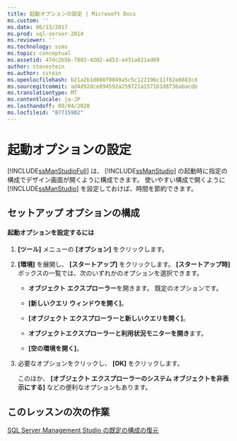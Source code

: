 ```yaml
---
title: 起動オプションの設定 | Microsoft Docs
ms.custom: ''
ms.date: 06/13/2017
ms.prod: sql-server-2014
ms.reviewer: ''
ms.technology: ssms
ms.topic: conceptual
ms.assetid: 47dc2b5b-7803-4202-ad53-a431a821ad69
author: stevestein
ms.author: sstein
ms.openlocfilehash: b21a2b1d808f0049a5c5c122196c11f82e8883cd
ms.sourcegitcommit: ad4d92dce894592a259721a1571b1d8736abacdb
ms.translationtype: MT
ms.contentlocale: ja-JP
ms.lasthandoff: 08/04/2020
ms.locfileid: "87715902"
---
```

# <a name="set-the-startup-options"></a>起動オプションの設定
  [!INCLUDE[ssManStudioFull](../../includes/ssmanstudiofull-md.md)] は、 [!INCLUDE[ssManStudio](../../includes/ssmanstudio-md.md)] の起動時に指定の構成でデザイン画面が開くように構成できます。 使いやすい構成で開くように [!INCLUDE[ssManStudio](../../includes/ssmanstudio-md.md)] を設定しておけば、時間を節約できます。  
  
## <a name="configuring-startup-options"></a>セットアップ オプションの構成  
  
#### <a name="to-configure-startup-options"></a>起動オプションを設定するには  
  
1.  **[ツール]** メニューの **[オプション]** をクリックします。  
  
2.  **[環境]** を展開し、 **[スタートアップ]** をクリックします。 **[スタートアップ時]** ボックスの一覧では、次のいずれかのオプションを選択できます。  
  
    -   **オブジェクト エクスプローラー**を開きます。 既定のオプションです。  
  
    -   **[新しいクエリ ウィンドウを開く]**。  
  
    -   **[オブジェクト エクスプローラーと新しいクエリを開く]**。  
  
    -   **オブジェクトエクスプローラーと利用状況モニターを開き**ます。  
  
    -   **[空の環境を開く]**。  
  
3.  必要なオプションをクリックし、 **[OK]** をクリックします。  
  
     このほか、 **[オブジェクト エクスプローラーのシステム オブジェクトを非表示にする]** などの便利なオプションもあります。  
  
## <a name="next-task-in-lesson"></a>このレッスンの次の作業  
 [SQL Server Management Studio の既定の構成の復元](lesson-1-8-restore-the-default-sql-server-management-studio-configuration.md)  
  
  
